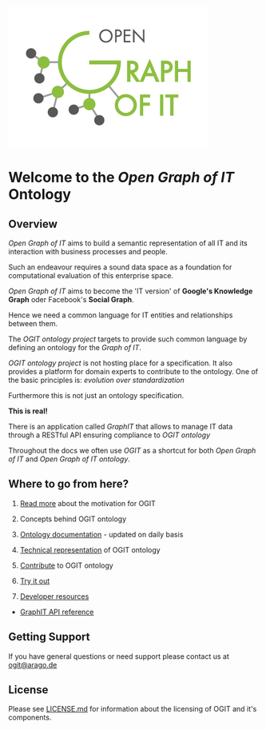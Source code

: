![Logo](/docs/images/OGIT_Logo.jpg)
# Welcome to the _Open Graph of IT_ Ontology

## Overview

_Open Graph of IT_ aims to build a semantic representation of all IT and its interaction with business processes and people. 

Such an endeavour requires a sound data space as a foundation for computational evaluation of this enterprise space. 

_Open Graph of IT_ aims to become the 'IT version' of **Google's Knowledge Graph** oder Facebook's **Social Graph**.

Hence we need a common language for IT entities and relationships between them.

The _OGIT ontology project_ targets to provide such common language by defining an ontology for the _Graph of IT_.

_OGIT ontology project_ is not hosting place for a specification. It also
 provides a platform for domain experts to contribute to the ontology. 
One of the basic principles is: _evolution over standardization_

Furthermore this is not just an ontology specification.

**This is real!**

There is an application called _GraphIT_ that allows to manage IT data through a RESTful API ensuring compliance to _OGIT ontology_

Throughout the docs we often use _OGIT_ as a shortcut for both _Open Graph of IT_ and _Open Graph of IT ontology_.

## Where to go from here?


1. [Read more](LEARN_MORE.md) about the motivation for OGIT

2. Concepts behind OGIT ontology

3. [Ontology documentation](https://autopilot.co/dev/doxygen-graphit) - updated on daily basis

4. [Technical representation](MISSING-PAGE) of OGIT ontology

5. [Contribute](CONTRIBUTING.md) to OGIT ontology

6. [Try it out](https://github.com/arago/OGIT/wiki/Graph-API-Tutorial)

7. [Developer resources](https://autopilot.co/dev)
  - [GraphIT API reference](https://autopilot.co/dev/docs/graphit_rest_api.html)

## Getting Support

If you have general questions or need support please contact us at <ogit@arago.de>

## License 

Please see [LICENSE.md](LICENSE.md) for information about the licensing of OGIT and it's components.








